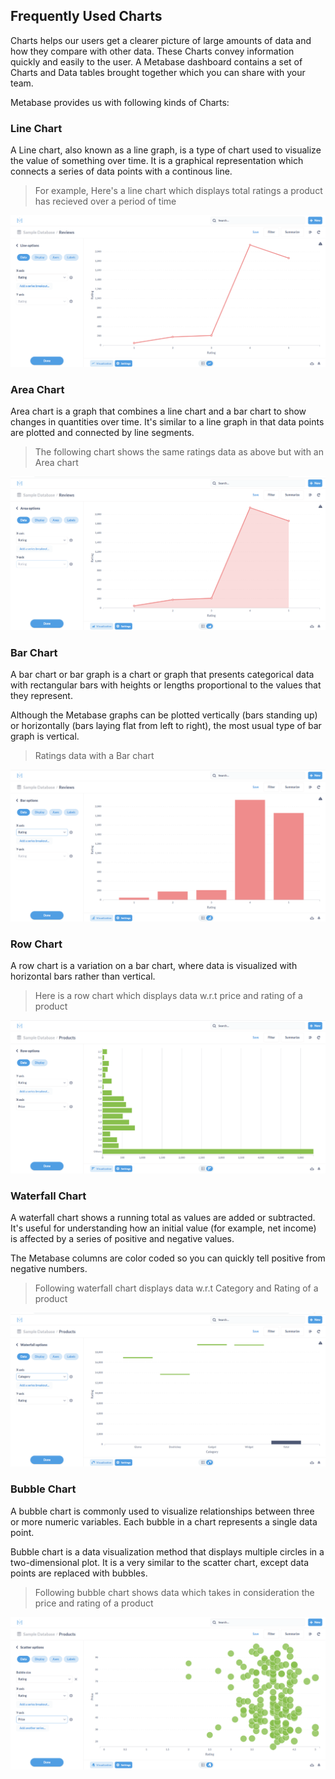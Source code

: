 ## Frequently Used Charts

Charts helps our users get a clearer picture of large amounts of data and how they compare with other data. These Charts convey information quickly and easily to the user. A Metabase dashboard contains a set of Charts and Data tables brought together which you can share with your team.

Metabase provides us with following kinds of Charts:

### Line Chart

A Line chart, also known as a line graph, is a type of chart used to visualize the value of something over time. It is a graphical representation which connects a series of data points with a continous line.

>For example, Here's a line chart which displays total ratings a product has recieved over a period of time

![Line Chart](/docs/images/LineChart.png)

### Area Chart

Area chart is a graph that combines a line chart and a bar chart to show changes in quantities over time. It's similar to a line graph in that data points are plotted and connected by line segments.

>The following chart shows the same ratings data as above but with an Area chart

![Area Chart](/docs/images/areaChartRatings.png)

### Bar Chart

A bar chart or bar graph is a chart or graph that presents categorical data with rectangular bars with heights or lengths proportional to the values that they represent.

Although the Metabase graphs can be plotted vertically (bars standing up) or horizontally (bars laying flat from left to right), the most usual type of bar graph is vertical.

>Ratings data with a Bar chart 

![bar chart](/docs/images/BarChart.png)

### Row Chart

A row chart is a variation on a bar chart, where data is visualized with horizontal bars rather than vertical.

>Here is a row chart which displays data w.r.t price and rating of a product

![row chart](/docs/images/RowChart.png)

### Waterfall Chart

A waterfall chart shows a running total as values are added or subtracted. It's useful for understanding how an initial value (for example, net income) is affected by a series of positive and negative values.

The Metabase columns are color coded so you can quickly tell positive from negative numbers.

>Following waterfall chart displays data w.r.t Category and Rating of a product

![waterfall chart](/docs/images/Waterfall.png)


### Bubble Chart

A bubble chart is commonly used to visualize relationships between three or more numeric variables. Each bubble in a chart represents a single data point.

Bubble chart is a data visualization method that displays multiple circles in a two-dimensional plot. It is a very similar to the scatter chart, except data points are replaced with bubbles.

>Following bubble chart shows data which takes in consideration the price and rating of a product

![bubble](/docs/images/BubbleChart.png)



